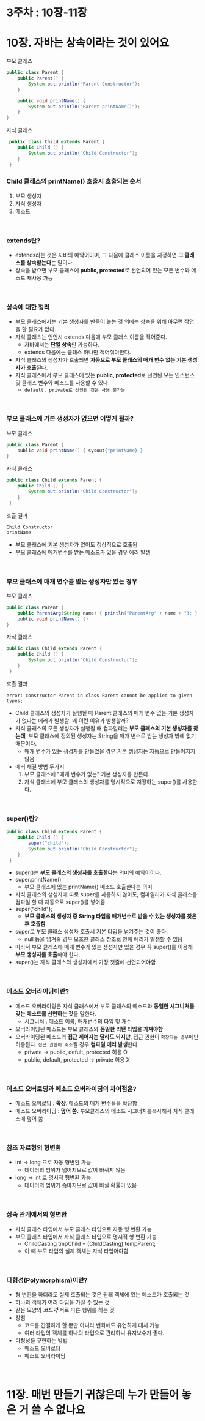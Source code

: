 # 3주차 : 10장-11장

# 10장. 자바는 상속이라는 것이 있어요

부모 클래스

```java
public class Parent {
    public Parent() {
        System.out.println("Parent Constructor");
    }

    public void printName() {
        System.out.println("Parent printName()");
    }
}
```

자식 클래스

```java
 public class Child extends Parent {
    public Child () {
        System.out.println("Child Constructor");
    }
 }
```

### Child 클래스의 printName() 호출시 호출되는 순서

1. 부모 생성자
2. 자식 생성자
3. 메소드

<br>

### extends란?

- extends라는 것은 자바의 예약어이며, 그 다음에 클래스 이름을 지정하면 **그 클래스를 상속받는다**는 말이다.
- 상속을 받으면 부모 클래스에 **public, protected**로 선언되어 있는 모든 변수와 메소드 재사용 가능

<br>

### 상속에 대한 정리

- 부모 클래스에서는 기본 생성자를 만들어 놓는 것 외에는 상속을 위해 아무런 작업을 할 필요가 없다.
- 자식 클래스는 언언시 extends 다음에 부모 클래스 이름을 적어준다.
  - 자바에서는 **단일 상속**만 가능하다.
  - extends 다음에는 클래스 하나만 적어줘야한다.
- 자식 클래스의 생성자가 호출되면 **자동으로 부모 클래스의 매개 변수 없는 기본 생성자가 호출**된다.
- 자식 클래스에서 부모 클래스에 있는 **public, protected**로 선언된 모든 인스턴스 및 클래스 변수와 메소드를 사용할 수 있다.
  - `default, private로 선언된 것은 사용 불가능`

<br>

### 부모 클래스에 기본 생성자가 없으면 어떻게 될까?

부모 클래스

```java
public class Parent {
    public void printName() { sysout{"printName} }
}
```

자식 클래스

```java
public class Child extends Parent {
    public Child () {
        System.out.println("Child Constructor");
    }
 }
```

호출 결과

```
Child Constructor
printName
```

- 부모 클래스에 기본 생성자가 없어도 정상적으로 호출됨
- 부모 클래스에 매개변수를 받는 메소드가 있을 경우 에러 발생

<br>

### 부모 클래스에 매개 변수를 받는 생성자만 있는 경우

부모 클래스

```java
public class Parent {
    public ParentArg(String name) { println("ParentArg" + name + "); }
    public void printName() {}
}
```

자식 클래스

```java
public class Child extends Parent {
    public Child () {
        System.out.println("Child Constructor");
    }
 }
```

호출 결과

```
error: constructor Parent in class Parent cannot be applied to given types;
```

- Child 클래스의 생성자가 실행될 때 Parent 클래스의 매개 변수 없는 기본 생성자가 없다는 에러가 발생함. 왜 이런 이유가 발생할까?
- 자식 클래스의 모든 생성자가 실행될 때 컴파일러는 **부모 클래스의 기본 생성자를 찾는데**, 부모 클래스에 정의된 생성자는 String을 매개 변수로 받는 생성자 밖에 없기 때문이다.
  - 매개 변수가 있는 생성자를 만들었을 경우 기본 생성자는 자동으로 만들어지지 않음
- 에러 해결 방법 두가지
  1. 부모 클래스에 "매개 변수가 없는" 기본 생성자를 만든다.
  2. 자식 클래스에 부모 클래스의 생성자를 명시적으로 지정하는 super()를 사용한다.

<br>

### super()란?

```java
public class Child extends Parent {
    public Child () {
        super("child");
        System.out.println("Child Constructor");
    }
 }
```

- super()는 **부모 클래스의 생성자를 호출한다**는 의미의 예약어이다.
- super.printName()
  - 부모 클래스에 있는 printName() 메소드 호출한다는 의미
- 자식 클래스의 생성자에 따로 super를 사용하지 않아도, 컴파일러가 자식 클래스를 컴파일 할 때 자동으로 super()를 넣어줌
- super("child");
  - **부모 클래스의 생성자 중 String 타입을 매개변수로 받을 수 있는 생성자를 찾은 후 호출함**
- super로 부모 클래스 생성자 호출시 기본 타입을 넘겨주는 것이 좋다.
  - null 등을 넘겨줄 경우 모호한 클래스 참조로 인해 에러가 발생할 수 있음
- 따라서 부모 클래스에 매개 변수가 있는 생성자만 있을 경우 꼭 super()를 이용해 **부모 생성자를 호출**해야 한다.
- super()는 자식 클래스의 생성자에서 가장 첫줄에 선언되어야함

<br>

### 메소드 오버라이딩이란?

- 메소드 오버라이딩은 자식 클래스에서 부모 클래스의 메소드와 **동일한 시그니처를 갖는 메소드를 선언하는 것**을 말한다.
  - 시그너처 : 메소드 이름, 매개변수의 타입 및 개수
- 오버라이딩된 메소드는 부모 클래스와 **동일한 리턴 타입을 가져야함**
- 오버라이딩된 메소드의 **접근 제어자는 달라도 되지만**, 접근 권한이 `확장되는 경우`에만 허용된다. `접근 권한이 축소`될 경우 **컴파일 에러 발생**한다.
  - private -> public, defult, protected 허용 O
  - public, default, protected -> private 허용 X

<br>

### 메소드 오버로딩과 메소드 오버라이딩의 차이점은?

- 메소드 오버로딩 : **확장**. 메소드의 매개 변수들을 확장함
- 메소드 오버라이딩 : **덮어 씀.** 부모클래스의 메소드 시그너처를복사해서 자식 클래스에 덮어 씀

<br>

### 참조 자료형의 형변환

- int -> long 으로 자동 형변환 가능
  - 데이터의 범위가 넓어지므로 값이 바뀌지 않음
- long -> int 로 명시적 형변환 가능
  - 데이터의 범위가 좁아지므로 값이 바뀔 확률이 있음

<br>

### 상속 관계에서의 형변환

- 자식 클래스 타입에서 부모 클래스 타입으로 자동 형 변환 가능
- 부모 클래스 타입에서 자식 클래스 타입으로 명시적 형 변환 가능
  - ChildCasting tmpChild = (ChildCasting) tempParent;
  - 이 때 부모 타입의 실제 객체는 자식 타입어야함

<br>

### 다형성(Polymorphism)이란?

- 형 변환을 하더라도 실제 호출되는 것은 원래 객체에 있는 메소드가 호출되는 것
- 하나의 객체가 여러 타입을 가질 수 있는 것
- 같은 모양의 ***코드가*** 서로 다른 행위를 하는 것
- 장점
  - 코드를 간결하게 할 뿐만 아니라 변화에도 유연하게 대처 가능
  - 여러 타입의 객체를 하나의 타입으로 관리하니 유지보수가 좋다.
- 다형성을 구현하는 방법
  - 메소드 오버로딩
  - 메소드 오버라이딩

<br>

# 11장. 매번 만들기 귀찮은데 누가 만들어 놓은 거 쓸 수 없나요